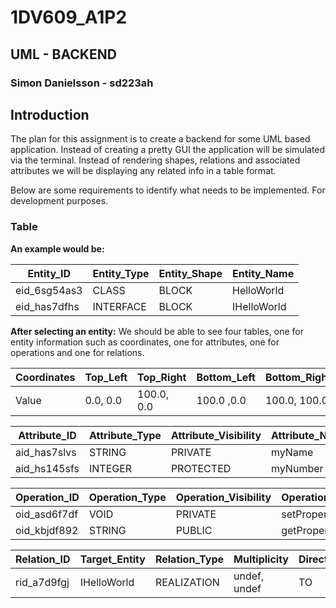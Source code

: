 # 1DV609_A1P2
## UML - BACKEND
### Simon Danielsson - sd223ah

## Introduction

The plan for this assignment is to create a backend for some UML based application.
Instead of creating a pretty GUI the application will be simulated via the terminal.
Instead of rendering shapes, relations and associated attributes we will be displaying any related info in a
table format.

Below are some requirements to identify what needs to be implemented.
For development purposes.

### Table

**An example would be:**

| Entity_ID    | Entity_Type | Entity_Shape | Entity_Name |
|--------------|-------------|--------------|-------------|
| eid_6sg54as3 | CLASS       | BLOCK        | HelloWorld  |
| eid_has7dfhs | INTERFACE   | BLOCK        | IHelloWorld |

**After selecting an entity:**
We should be able to see four tables, one for entity information such as coordinates, one for attributes, one for operations and one for relations.

| Coordinates | Top_Left | Top_Right  | Bottom_Left | Bottom_Right |
|-------------|----------|------------|-------------|--------------|
| Value       | 0.0, 0.0 | 100.0, 0.0 | 100.0 ,0.0  | 100.0, 100.0 |

| Attribute_ID | Attribute_Type | Attribute_Visibility | Attribute_Name |
|--------------|----------------|----------------------|----------------|
| aid_has7slvs | STRING         | PRIVATE              | myName         |
| aid_hs145sfs | INTEGER        | PROTECTED            | myNumber       |

| Operation_ID | Operation_Type | Operation_Visibility | Operation_Name |
|--------------|----------------|----------------------|----------------|
| oid_asd6f7df | VOID           | PRIVATE              | setProperty    |
| oid_kbjdf892 | STRING         | PUBLIC               | getProperty    |

| Relation_ID | Target_Entity  | Relation_Type | Multiplicity | Direction |
|-------------|----------------|---------------|--------------|-----------|
| rid_a7d9fgj | IHelloWorld    | REALIZATION   | undef, undef | TO        |